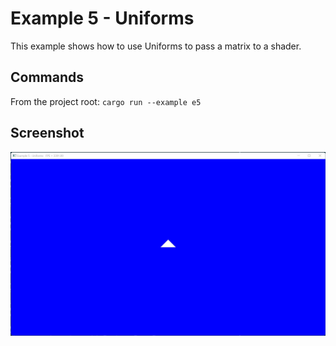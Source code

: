 # Example 5 - Uniforms

This example shows how to use Uniforms to pass a matrix to a shader.

## Commands

From the project root: `cargo run --example e5`

## Screenshot 

![./Screenshot.jpg](./Screenshot.jpg)
